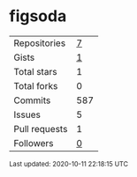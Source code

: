 # figsoda

|||
-|-
Repositories | [7](https://github.com/figsoda?tab=repositories)
Gists | [1](https://gist.github.com/figsoda)
Total stars | 1
Total forks | 0
Commits | 587
Issues | 5
Pull requests | 1
Followers | [0](https://github.com/figsoda?tab=followers)

<sub>Last updated: 2020-10-11 22:18:15 UTC</sub>

